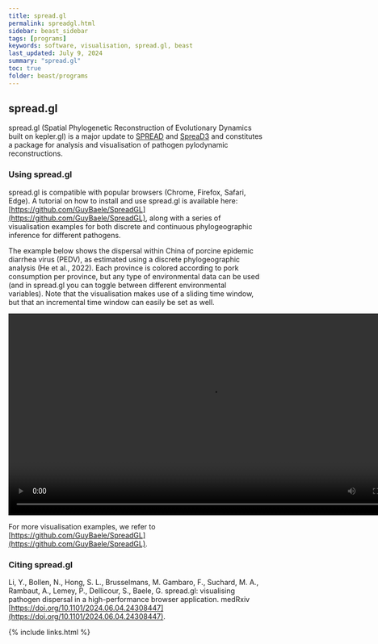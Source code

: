 ```yaml
---
title: spread.gl
permalink: spreadgl.html
sidebar: beast_sidebar
tags: [programs]
keywords: software, visualisation, spread.gl, beast
last_updated: July 9, 2024
summary: "spread.gl"
toc: true
folder: beast/programs
---
```


## spread.gl

spread.gl (Spatial Phylogenetic Reconstruction of Evolutionary Dynamics built on kepler.gl) is a major update to [SPREAD](spread) and [SpreaD3](spread3) and constitutes a package for analysis and visualisation of pathogen pylodynamic reconstructions.


### Using spread.gl

spread.gl is compatible with popular browsers (Chrome, Firefox, Safari, Edge). 
A tutorial on how to install and use spread.gl is available here: [https://github.com/GuyBaele/SpreadGL](https://github.com/GuyBaele/SpreadGL), along with a series of visualisation examples for both discrete and continuous phylogeographic inference for different pathogens.

The example below shows the dispersal within China of porcine epidemic diarrhea virus (PEDV), as estimated using a discrete phylogeographic analysis (He et al., 2022).
Each province is colored according to pork consumption per province, but any type of environmental data can be used (and in spread.gl you can toggle between different environmental variables). 
Note that the visualisation makes use of a sliding time window, but that an incremental time window can easily be set as well.

<video src="files/Porcine.epidemic.diarrhea.virus.PEDV.in.China.slidingwindow.mp4" width="800" controls></video>

For more visualisation examples, we refer to [https://github.com/GuyBaele/SpreadGL](https://github.com/GuyBaele/SpreadGL).


### Citing spread.gl

Li, Y., Bollen, N., Hong, S. L., Brusselmans, M. Gambaro, F., Suchard, M. A., Rambaut, A., Lemey, P., Dellicour, S., Baele, G. spread.gl: visualising pathogen dispersal in a high-performance browser application. medRxiv [https://doi.org/10.1101/2024.06.04.24308447](https://doi.org/10.1101/2024.06.04.24308447).

{% include links.html %}